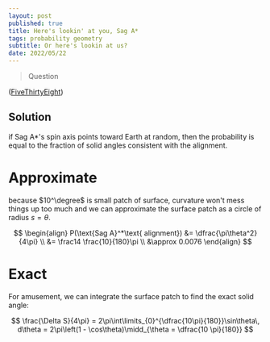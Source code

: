 ```yaml
---
layout: post
published: true
title: Here's lookin' at you, Sag A* 
tags: probability geometry
subtitle: Or here's lookin at us?
date: 2022/05/22
---
```


>Question

<!--more-->

([FiveThirtyEight](URL))

## Solution

if Sag A*'s spin axis points toward Earth at random, then the probability is equal to the fraction of solid angles consistent with the alignment.

# Approximate

because $10^\degree$ is small patch of surface, curvature won't mess things up too much and we can approximate the surface patch as a circle of radius $s = \theta.$

$$
  \begin{align}
    P(\text{Sag A}^*\text{ alignment}) &= \dfrac{\pi\theta^2}{4\pi} \\
    &= \frac14 \frac{10}{180}\pi \\
    &\approx 0.0076
  \end{align}
$$

# Exact

For amusement, we can integrate the surface patch to find the exact solid angle:

$$
  \frac{\Delta S}{4\pi} = 2\pi\int\limits_{0}^{\dfrac{10\pi}{180}}\sin\theta\, d\theta = 2\pi\left(1 - \cos\theta)\midd_{\theta = \dfrac{10 \pi}{180}}
$$



<br>

